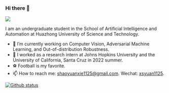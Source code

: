 ### Hi there 👋

[![](https://img.shields.io/badge/Google%20Scholar-%234285F4.svg?&style=flat-square&logo=google-scholar&logoColor=white)](https://scholar.google.com/citations?hl=zh-CN&user=s1m55YoAAAAJ)

I am an undergraduate student in the School of Artificial Intelligence and Automation at Huazhong University of Science and Technology.

- 🔭 I’m currently working on Computer Vision, Adversarial Machine Learning, and Out-of-distribution Robustness.
- 🔬 I worked as a research intern at Johns Hopkins University and the University of California, Santa Cruz in 2022 summer.
- ⚽ Football is my favorite.
- 📫 How to reach me: shaoyuanxie1125@gmail.com. Wechat: [xsyuan1125]().


[![Github status](https://github-readme-stats.vercel.app/api?username=Daniel-xsy)]()
